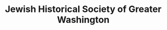 ---
layout: repo
title: "Jewish Historical Society of Greater Washington"
id: 24550
permalink: repos/24550/
---